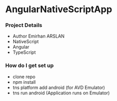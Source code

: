 # AngularNativeScriptApp

### Project Details ###
* Author Emirhan ARSLAN
* NativeScript
* Angular
* TypeScript

### How do I get set up ###

* clone repo
* npm install
* tns platform add android (for AVD Emulator)
* tns run android (Application runs on Emulator)
